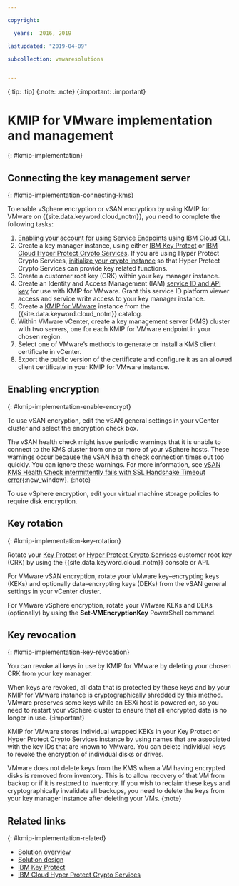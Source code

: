 ```yaml
---

copyright:

  years:  2016, 2019

lastupdated: "2019-04-09"

subcollection: vmwaresolutions


---
```


{:tip: .tip}
{:note: .note}
{:important: .important}

# KMIP for VMware implementation and management
{: #kmip-implementation}

## Connecting the key management server
{: #kmip-implementation-connecting-kms}

To enable vSphere encryption or vSAN encryption by using KMIP for VMware on {{site.data.keyword.cloud_notm}}, you need to complete the following tasks:

1. [Enabling your account for using Service Endpoints using IBM Cloud CLI](/docs/services/service-endpoint?topic=service-endpoint-getting-started#cs_cli_install_steps).
2. Create a key manager instance, using either [IBM Key Protect](/docs/services/key-protect?topic=key-protect-getting-started-tutorial#getting-started-tutorial) or [IBM Cloud Hyper Protect Crypto Services](/docs/services/hs-crypto?topic=hs-crypto-get-started#get-started). If you are using Hyper Protect Crypto Services, [initialize your crypto instance](/docs/services/hs-crypto?topic=hs-crypto-initialize-hsm#initialize-hsm) so that Hyper Protect Crypto Services can provide key related functions.
3. Create a customer root key (CRK) within your key manager instance.
4. Create an Identity and Access Management (IAM) [service ID and API key](/docs/iam?topic=iam-serviceidapikeys#serviceidapikeys) for use with KMIP for VMware. Grant this service ID platform viewer access and service write access to your key manager instance.
5. Create a [KMIP for VMware](/docs/services/vmwaresolutions/services?topic=vmware-solutions-kmip_standalone_ordering#kmip_standalone_ordering) instance from the {{site.data.keyword.cloud_notm}} catalog.
6. Within VMware vCenter, create a key management server (KMS) cluster with two servers, one for each KMIP for VMware endpoint in your chosen region.
7. Select one of VMware&rsquo;s methods to generate or install a KMS client certificate in vCenter.
8. Export the public version of the certificate and configure it as an allowed client certificate in your KMIP for VMware instance.

## Enabling encryption
{: #kmip-implementation-enable-encrypt}

To use vSAN encryption, edit the vSAN general settings in your vCenter cluster and select the encryption check box.

The vSAN health check might issue periodic warnings that it is unable to connect to the KMS cluster from one or more of your vSphere hosts. These warnings occur because the vSAN health check connection times out too quickly. You can ignore these warnings. For more information, see [vSAN KMS Health Check intermittently fails with SSL Handshake Timeout error](https://kb.vmware.com/s/article/67115){:new_window}.
{:note}

To use vSphere encryption, edit your virtual machine storage policies to require disk encryption.

## Key rotation
{: #kmip-implementation-key-rotation}

Rotate your [Key Protect](/docs/services/key-protect?topic=key-protect-rotate-keys#rotate-keys) or [Hyper Protect Crypto Services](/docs/services/hs-crypto?topic=hs-crypto-rotating-keys#rotating-keys) customer root key (CRK) by using the {{site.data.keyword.cloud_notm}} console or API.

For VMware vSAN encryption, rotate your VMware key&ndash;encrypting keys (KEKs) and optionally data&ndash;encrypting keys (DEKs) from the vSAN general settings in your vCenter cluster.

For VMware vSphere encryption, rotate your VMware KEKs and DEKs (optionally) by using the **Set-VMEncryptionKey** PowerShell command.

## Key revocation
{: #kmip-implementation-key-revocation}

You can revoke all keys in use by KMIP for VMware by deleting your chosen CRK from your key manager.

When keys are revoked, all data that is protected by these keys and by your KMIP for VMware instance is cryptographically shredded by this method. VMware preserves some keys while an ESXi host is powered on, so you need to restart your vSphere cluster to ensure that all encrypted data is no longer in use.
{:important}

KMIP for VMware stores individual wrapped KEKs in your Key Protect or Hyper Protect Crypto Services instance by using names that are associated with the key IDs that are known to VMware. You can delete individual keys to revoke the encryption of individual disks or drives.

VMware does not delete keys from the KMS when a VM having encrypted disks is removed from inventory. This is to allow recovery of that VM from backup or if it is restored to inventory. If you wish to reclaim these keys and cryptographically invalidate all backups, you need to delete the keys from your key manager instance after deleting your VMs.
{:note}

## Related links
{: #kmip-implementation-related}

* [Solution overview](/docs/services/vmwaresolutions/archiref/kmip?topic=vmware-solutions-kmip-overview#kmip-overview)
* [Solution design](/docs/services/vmwaresolutions/archiref/kmip?topic=vmware-solutions-kmip-design#kmip-design)
* [IBM Key Protect](/docs/services/key-protect?topic=key-protect-getting-started-tutorial)
* [IBM Cloud Hyper Protect Crypto Services](/docs/services/key-protect?topic=key-protect-getting-started-tutorial#getting-started-tutorial)
